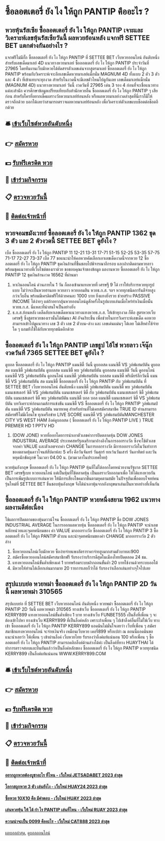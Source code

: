 # ซื้อลอตเตอรี่ ยัง ไง ให้ถูก PANTIP คืออะไร ?
## หวยหุ้นรัสเซีย ซื้อลอตเตอรี่ ยัง ไง ให้ถูก PANTIP เจาะและวิเคราะห์เลขหุ้นรัสเซียวันนี้ ผลหวยย้อนหลัง แจกฟรี SETTEE BET แตกต่างกันอย่างไร ?
แจกฟรีไม่มีกั๊ก ซื้อลอตเตอรี่ ยัง ไง ให้ถูก PANTIP ที่ SETTEE BET เว็บหวยออนไลน์ อันดับหนึ่ง สำหรับเลขเด็ดมาเลย์ 4D แนวทางหวยมาเลย์ ซื้อลอตเตอรี่ ยัง ไง ให้ถูก PANTIP ประจำวันที่ 27965 โดยทีมงานเว็บมักหวยได้คัดสรรตัวเลขเด่นจากสูตรมาเลย์ ซื้อลอตเตอรี่ ยัง ไง ให้ถูก PANTIP พร้อมกับวิเคราะห์เจาะลึกเลขเด็ดหวยมาเลย์แม็กนั่ม MAGNUM 4D ทั้งแบบ 2 ตัว 3 ตัว และ 4 ตัว ที่เข้าแทบจะทุกงวด สำหรับในงวดนี้จะมีเลขตัวไหนไปดูกันเลย
เลขเด็ดมาเลย์แม็กนั่ม (MAGNUM 4D) แนวทางหวยมาเลย์ วันนี้ งวดวันที่ 27965 เด่น 3 รอง 4
ก่อนที่จะเชื่อแนวทางแต่ละสำนัก ควรศึกษาข้อมูลเปรียบเทียบกับสำนักหวยอื่น ซื้อลอตเตอรี่ ยัง ไง ให้ถูก PANTIP ๆ เสียก่อน สำหรับใครที่อยากเช็คผลรางวัลหวยมาเลย์ย้อนหลัง หรือผลหวยมาเลย์งวดล่าสุดที่นี่เราก็มีให้ตรวจอีกด้วย บอกได้เลยว่าสามารถตรวจผลหวยมาเลย์ย้อนหลัง เพื่อวิเคราะห์ตัวเลขแบบช็อตต่อช็อตอีกด้วย

## 🛎 [เข้าเว็บไซต์หวยอันดับหนึ่ง](https://bit.ly/3BG5bNw)
## 👉 [สมัครหวย](https://bit.ly/3BG5bNw)
## 💵 [รับฟรีเครดิต หวย](https://bit.ly/3C3mvgS)
## 👑 [เข้าร่วมกิจกรรม](https://bit.ly/3C3mvgS)
## 📋 [ตรวจหวยวันนี้](https://bit.ly/3C3mvgS)
## 📱 [ติดต่อเจ้าหน้าที่](https://bit.ly/3C3mvgS)

## หวยจอมขมังเวทย์ ซื้อลอตเตอรี่ ยัง ไง ให้ถูก PANTIP 1362 ชุด 3 ตัว และ 2 ตัวงวดนี้ SETTEE BET ดูยังไง ?
เบิ้ล ซื้อลอตเตอรี่ ยัง ไง ให้ถูก PANTIP 11
12-21
13-31
17-71
51-15
52-25
53-35
57-75
71-17
72-27
73-37
เบิ้ล 77
ขอแนะนำให้คอหวยคัดเลือกเอาเลขเด็ดงวดนี้จากหวย 12 ซื้อลอตเตอรี่ ยัง ไง ให้ถูก PANTIP ชุดเงินล้านที่ชื่นชอบไปพิจารณาอีกรอบ และฝากติดตามหวยลาว พร้อมชุดแนวทางที่เว็บไซต์ของเราด้วย
ขอขอบคุณเจ้าของข้อมูล
ผลงานหวย ซื้อลอตเตอรี่ ยัง ไง ให้ถูก PANTIP 12 ชุดเงินล้านงวด 16562 ที่ผ่านมา

1. หาเงินออนไลน์ ด่วนภายใน 1 วัน ก็ลองเข้ามาแทงหวยที่ เศรษฐี 9 ได้ เราให้บริการหวยทุกรูปแบบ ไม่ว่าจะเป็นหวยฮานอย หวยลาว หวยออมสิน หวยธ.ก.ส. ฯลฯ หวยทุกชนิดการันตีจ่ายสูงกว่าเว็บอื่น พร้อมมีเครดิตฟรีให้ด้วยคนละ 1000 บาท ยิ่งแทงยิ่งรวย ช่วยสร้าง PASSIVE INCOME ได้ง่ายๆ แต่ถ้าอยากลุ้นหวยออนไลน์ดูสักครั้งในรูปแบบเล่นเมื่อไหร่ทำเงินเมื่อนั้น หวยธ.ก.ส. นี่แหละที่น่าสนใจเป็นอย่างยิ่ง
2. ธ.ก.ส.ย้อนหลัง เคล็ดลับหาเลขเด็ดหาแนวทางแทงหวยธ.ก.ส. ให้เข้าทุกงวด ก็คือ สูตรหวยเว็บเศรษฐี ซึ่งสูตรหวยของเรานั้นได้พัฒนา AI อัจฉริยะขึ้น เพื่อช่วยในการวิเคราะห์เลขเด็ด คอหวยสามารถเข้าไปดูแนวทาง เลข 3 ตัว เลข 2 ตัวบน-ล่าง และ เลขเด่นแม่นๆ ได้เลย ไม่เสียค่าใช้จ่ายใด ๆ แถมยังใช้ได้กับหวยทุกชนิดอีกด้วย

## ซื้อลอตเตอรี่ ยัง ไง ให้ถูก PANTIP เลขธูป ไอ้ไข่ หวยลาว เจ๊นุ๊ก งวดวันที่ 7365 SETTEE BET ดูยังไง ?
ดูบอล ซื้อลอตเตอรี่ ยัง ไง ให้ถูก PANTIP แมนซิตี้ วันนี้ ดูบอลสด แมนซิตี้ VS วูล์ฟแฮมป์ตัน ดูบอลสด แมนซิตี้ วูล์ฟแฮมป์ตัน ดูบอลสด แมนซิตี้ พบ วูล์ฟแฮมป์ตัน ดูบอลสด แมนซิตี้ วันนี้ ดูออนไลน์ แมนซิตี้ VS วูล์ฟแฮมป์ตัน ดูออนไลน์ แมนซิตี้ วูล์ฟแฮมป์ตัน บอลสด แมนซิตี้ พรีเมียร์ลีกวันนี้ แมนซิตี้ VS วูล์ฟแฮมป์ตัน สด แมนซิตี้ ซื้อลอตเตอรี่ ยัง ไง ให้ถูก PANTIP กับ วูล์ฟแฮมป์ตัน ที่ SETTEE BET เว็บหวยออนไลน์ อันดับหนึ่ง แมนซิตี้ วูล์ฟแฮมป์ตัน แมนซิตี้ พบ วูล์ฟแฮมป์ตัน แมนเชสเตอร์ ซิตี้ VS วูล์ฟแฮมป์ตัน แมนเชสเตอร์ ซิตี้ กับ วูล์ฟแฮมป์ตัน แมนเชสเตอร์ ซิตี้ วูล์ฟแฮมป์ตัน แมนเชสเตอร์ ซิตี้ พบ วูล์ฟแฮมป์ตัน แมนซิตี้ บอล บอล แมนซิตี้
แมนเชสเตอร์ ซิตี้ VS วูล์ฟแฮมป์ตัน
บทวิเคราะห์ก่อนเกมส์การแข่งขัน แมนซิตี้ VS ซื้อลอตเตอรี่ ยัง ไง ให้ถูก PANTIP วูล์ฟแฮมป์ตัน
แมนซิตี้ VS วูล์ฟแฮมป์ตัน
หมายเหตุ สำหรับท่านที่ไม่เคยสมัครสมาชิค TRUE ID ท่านสามารถ สมัครฟรีไม่มีเงื่อนไข ทุกเครือข่าย
LIVE SCORE แมนซิตี้ VS วูล์ฟแฮมป์ตันMANCHESTER CITY VS WEST HAM
ลิงค์ดูบอลสด ( ซื้อลอตเตอรี่ ยัง ไง ให้ถูก PANTIP LIVE )
 TRUE PREMIER HD 1 
 PPTV HD 
1. (DOW JONE) หวยที่ออกโดยการนำเอาตัวเลขค่าการปิดตลาดหุ้น DOW JONES INDUSTRIAL AVERAGE ประเทศสหรัฐอเมริกามาอ้างอิงในการออกรางวัล ซึ่งจะใช้ตัวเลขจากค่า VALUE และตัวเลขจากค่า CHANGE ในการออกรางวัล มีการออกรางวัลในวันทำการของตลาดหุ้นดาวโจนส์สัปดาห์ละ 5 ครั้ง คือวันจันทร์ วันศุกร์ ยกเว้นวันเสาร์ วันอาทิตย์ และวันหยุดนักขัตฤกษ์ ในเวลา 04.00 น. (ตามเวลาในประเทศไทย)

หวยหุ้นอังกฤษ ซื้อลอตเตอรี่ ยัง ไง ให้ถูก PANTIP หุ้นที่ไม่ได้ออกโดยหน่วยงานรัฐบาล SETTEE BET เศรษฐีเบท หวยออนไลน์ แต่เป็นหุ้นที่ใช้ตลาดหุ้น เป็นผลรางวัลออกมาเพื่อ ให้ได้แทงหวยกัน เป็นการเพิ่มรูปแบบการเล่นหวย ให้มีการเสี่ยงโชคมากขึ้นตามยุคตามสมัย ในปัจจุบันเพื่อตอบโจทย์คนรุ่นใหม่ที่ SETTEE BET ชื่นชอบหุ้นอังกฤษ จึงได้นำเอาหุ้นจากอังกฤษมาเล่นเป็นหวยอย่างที่เห็นกัน

## ซื้อลอตเตอรี่ ยัง ไง ให้ถูก PANTIP หวยหนึ่งสยาม 1962 แนวทางผลงานดีต่อเนื่อง
ใช้ผลการปิดตลาดของหุ้นดาวน์โจน ซื้อลอตเตอรี่ ยัง ไง ให้ถูก PANTIP ชื่อ DOW JONES INDUSTRIAL AVERAGE
ในการออกผลหวยหุ้น ซื้อลอตเตอรี่ ยัง ไง ให้ถูก PANTIP จะนำเลขหลักหน่วยและจุดทศนิยมของ ค่า VALUE มาออกรางวัล ซื้อลอตเตอรี่ ยัง ไง ให้ถูก PANTIP 3 ซื้อลอตเตอรี่ ยัง ไง ให้ถูก PANTIP ตัวบน และนำจุดทศนิยมของค่า CHANGE มาออกรางวัล 2 ตัวล่าง
1. ซื้อหวยออนไลน์เว็บมักหวย ซื้อง่ายจ่ายแพงอัตราราคาจ่ายสูงมากสามตัวบาทละ900
2. สมัครซื้อหวยออนไลน์สมัครสมาชิกฟรี รับรองว่าบริการดีสุดในเมืองไทยปิดตลอด 24 ชม.
3. แทงหวยออนไลน์ขั้นต่ำเพียงแค่ 1 บาทพร้อมระบบฝากถอนขั้นต่ำ 20 บาทใช้งานด้วยระบบออโต้
4. มีหวยให้ท่านได้เลือกเล่นมากมาย 20 รายการเลยก็ว่าได้ รับรองว่าเลือกเล่นอย่างจุใจไปเลย

## สรุปแบบย่อ หวยพม่า ซื้อลอตเตอรี่ ยัง ไง ให้ถูก PANTIP 2D วันนี้ ผลหวยพม่า 310565
สรุปแบบย่อ ที่ SETTEE BET เว็บหวยออนไลน์ อันดับหนึ่ง หวยพม่า ซื้อลอตเตอรี่ ยัง ไง ให้ถูก PANTIP 2D วันนี้ ผลหวยพม่า 310565 ทางเข้าเว็บ ซื้อลอตเตอรี่ ยัง ไง ให้ถูก PANTIP KERRY899 แทงหวยออนไลน์ขั้นต่ำเพียง 1 บาท ทางเข้าเว็บ FUNBET555 เป็นสี่งที่เพื่อน ๆ จะต้องเข้าไปหา ทางเข้าเว็บ KERRY899 ที่เป็นลิ้งค์หลัก เพราะถ้าเพื่อน ๆ ไปเข้าลิ้งค์อื่นที่ไม่ใช่เว็บ ทางเข้า ซื้อลอตเตอรี่ ยัง ไง ให้ถูก PANTIP KERRY899 แอดมินไม่มั่นใจเลยว่า เว็บที่เพื่อน ๆ สมัครสมาชิกแทงหวยออนไลน์ จะจ่ายเงินจริง เหมือนเว็บหวย เคอรี่899 หรือเปล่า ณ ตอนนี้แอดมินขอแนะนำเลยว่า ให้เพื่อน ๆ เข้าผ่านลิ้งค์ เว็บหวยไทย รับรองว่าลิ้งค์แท้แน่นอน 100 หรือเพื่อน ๆ ซื้อลอตเตอรี่ ยัง ไง ให้ถูก PANTIP สามารถคลิกลิ้งค์ด้านล่างได้ค่ะ เป็นลิ้งค์ที่ทาง HUAYTHAI ได้ทำการตรวจสอบและยืนยันแล้วว่าเป็นลิ้งค์หลักของ ซื้อลอตเตอรี่ ยัง ไง ให้ถูก PANTIP หวยทุกชนิด KERRY899 เป็นลิ้งค์แท้แน่นอน
WWW.KERRY899.COM

## 🛎 [เข้าเว็บไซต์หวยอันดับหนึ่ง](https://bit.ly/3BG5bNw)
## 👉 [สมัครหวย](https://bit.ly/3BG5bNw)
## 💵 [รับฟรีเครดิต หวย](https://bit.ly/3C3mvgS)
## 👑 [เข้าร่วมกิจกรรม](https://bit.ly/3C3mvgS)
## 📋 [ตรวจหวยวันนี้](https://bit.ly/3C3mvgS)
## 📱 [ติดต่อเจ้าหน้าที่](https://bit.ly/3C3mvgS)

#### [อยากถูกหวยต้องบูชาอะไร ที่ไหน - เว็บใหม่ JETSADABET 2023 ล่าสุด](https://atom.io/themes/อยากถูกหวยต้องบูชาอะไร%20ที่ไหน%20-%20เว็บใหม่%20jetsadabet%202023%20ล่าสุด)
#### [โอกาสถูกหวย 3 ตัว เล่นยังไง - เว็บใหม่ HUAY24 2023 ล่าสุด](https://atom.io/themes/โอกาสถูกหวย%203%20ตัว%20เล่นยังไง%20-%20เว็บใหม่%20huay24%202023%20ล่าสุด)
#### [ซื้อหวย 10X10 คือ มีคำตอบ - เว็บใหม่ HUAY 2023 ล่าสุด](https://atom.io/themes/ซื้อหวย%2010x10%20คือ%20มีคำตอบ%20-%20เว็บใหม่%20huay%202023%20ล่าสุด)
#### [เล่นหวยหุ้น ให้ ได้ กํา ไร PANTIP เล่นที่ไหน - เว็บใหม่ RUAY 2023 ล่าสุด](https://atom.io/themes/เล่นหวยหุ้น%20ให้%20ได้%20กํา%20ไร%20pantip%20เล่นที่ไหน%20-%20เว็บใหม่%20ruay%202023%20ล่าสุด)
#### [ความน่าจะเป็น 0099 คืออะไร - เว็บใหม่ CAT888 2023 ล่าสุด](https://atom.io/themes/ความน่าจะเป็น%200099%20คืออะไร%20-%20เว็บใหม่%20cat888%202023%20ล่าสุด)

[ผลบอลล่าสุด](https://siamsport.tv "ผลบอลล่าสุด"), [ดูบอลออนไลน์](https://siamsport.tv/ดูบอลสด "ดูบอลออนไลน์")